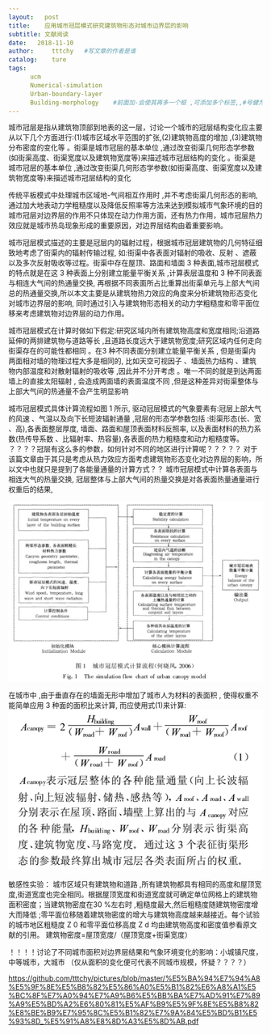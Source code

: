 ```yaml
---
layout:   post
title:    应用城市冠层模式研究建筑物形态对城市边界层的影响
subtitle: 文献阅读  
date:   2018-11-10
author:     tttchy   #写文章的作者是谁
catalog:    ture
tags:    
      ucm
      Numerical-simulation
      Urban-boundary-layer
      Building-morphology    #前面加-会使其再多一个框 ,可添加多个标签,,#号健为注释的作用 模块的开始必须以---开头，不然会出现错误
---
```


城市冠层是指从建筑物顶部到地表的这一层，讨论一个城市的冠层结构变化应主要从以下几个方面进行:(1)城市区域水平范围的扩张,(2)建筑物高度的增加 ,(3)建筑物分布密度的变化等 。街渠是城市冠层的基本单位 ,通过改变街渠几何形态学参数(如街渠高度、街渠宽度以及建筑物宽度等)来描述城市冠层结构的变化 。街渠是城市冠层的基本单位 ,通过改变街渠几何形态学参数(如街渠高度、街渠宽度以及建筑物宽度等)来描述城市冠层结构的变化 

传统平板模式中处理城市区域地-气间相互作用时 ,并不考虑街渠几何形态的影响,通过加大地表动力学粗糙度以及降低反照率等方法来达到模拟城市气象环境的目的城市冠层对边界层的作用不只体现在动力作用方面，还有热力作用，城市冠层热力效应就是城市热岛现象形成的重要原因，对边界层结构由着重要影响。


城市冠层模式描述的主要是冠层内的辐射过程，根据城市冠层建筑物的几何特征细致地考虑了街渠内的辐射传输过程, 如:街渠中各表面对辐射的吸收、反射 、遮蔽以及多次反射吸收等过程。街渠中存在屋顶、路面和墙面 3 种表面,城市冠层模式的特点就是在这 3 种表面上分别建立能量平衡关系 ,计算表层温度和 3 种不同表面与相连大气间的热通量交换, 再根据不同表面所占比重算出街渠单元与上部大气间总的热通量交换,所以本文主要是从建筑物热力效应的角度来分析建筑物形态变化对城市边界层的影响, 同时通过引入与建筑物形态相关的动力学粗糙度和零平面位移来考虑建筑物对边界层的动力作用。

城市冠层模式在计算时做如下假定:研究区域内所有建筑物高度和宽度相同;沿道路延伸的两排建筑物与道路等长 ,且道路长度远大于建筑物宽度;研究区域内任何走向街渠存在的可能性都相同 。在3 种不同表面分别建立能量平衡关系 , 但是街渠内两面相对墙的物理过程大多是相同的, 比如天空可视因子 、墙面热力结构 、建筑物内部温度和对散射辐射的吸收等 ,因此并不分开考虑 。唯一不同的就是到达两面墙上的直接太阳辐射 , 会造成两面墙的表面温度不同 ,但是这种差异对街渠整体与上部大气间的热通量不会产生明显影响 

城市冠层模式具体计算流程如图 1 所示, 驱动冠层模式的气象要素有:冠层上部大气的风速 、气温以及向下长短波辐射通量 ,冠层的形态学参数包括 :街渠形态(长、宽 、高),各表面整层厚度, 墙面、路面和屋顶表面材料反照率, 以及表面材料的热力系数(热传导系数 、比辐射率、热容量),各表面的热力粗糙度和动力粗糙度等。
？？？？冠层有这么多的参数，如何针对不同的地区进行计算呢？？？？？  对于该篇文章由于其只是考虑从热力效应方面考虑建筑物形态变化对边界层的影响，所以文中也就只是提到了各能量通量的计算方式？？
城市冠层模式中计算各表面与相连大气的热量交换, 冠层整体与上部大气间的热量交换是对各表面热量通量进行权重后的结果,

![icon](https://github.com/tttchy/pictures/blob/master/The%20simulation%20flow%20chart%20of%20UCM.png?raw=true)

在城市中 ,由于垂直存在的墙面无形中增加了城市人为材料的表面积 , 使得权重不能简单应用 3 种面的面积比来计算, 而应使用式(1)来计算:
![icon](https://github.com/tttchy/pictures/blob/master/FLUX-canopy.png?raw=true)

敏感性实验：
城市区域只有建筑物和道路 ,所有建筑物都具有相同的高度和屋顶宽度,街道宽度也完全相同。根据屋顶宽度和街道宽度就可确定单位网格上的建筑物面积密度；当建筑物密度在30 %左右时 ,粗糙度最大,然后粗糙度随建筑物密度增大而降低 ;零平面位移随着建筑物密度的增大与建筑物高度越来越接近。每个试验的城市地区粗糙度 Z 0 和零平面位移高度 Z d 均由建筑物高度和密度值参看原文献的引用。
建筑物密度=屋顶宽度/（屋顶宽度+街渠宽度） 

！！！！讨论了不同城市面积对边界层结果和气象环境变化的影响：小城镇尺度，中等城市，大城市 （仅从面积的变化便可代表不同城市规模，怀疑？？？？）

<https://github.com/tttchy/pictures/blob/master/%E5%BA%94%E7%94%A8%E5%9F%8E%E5%B8%82%E5%86%A0%E5%B1%82%E6%A8%A1%E5%BC%8F%E7%A0%94%E7%A9%B6%E5%BB%BA%E7%AD%91%E7%89%A9%E5%BD%A2%E6%80%81%E5%AF%B9%E5%9F%8E%E5%B8%82%E8%BE%B9%E7%95%8C%E5%B1%82%E7%9A%84%E5%BD%B1%E5%93%8D_%E5%91%A8%E8%8D%A3%E5%8D%AB.pdf>
